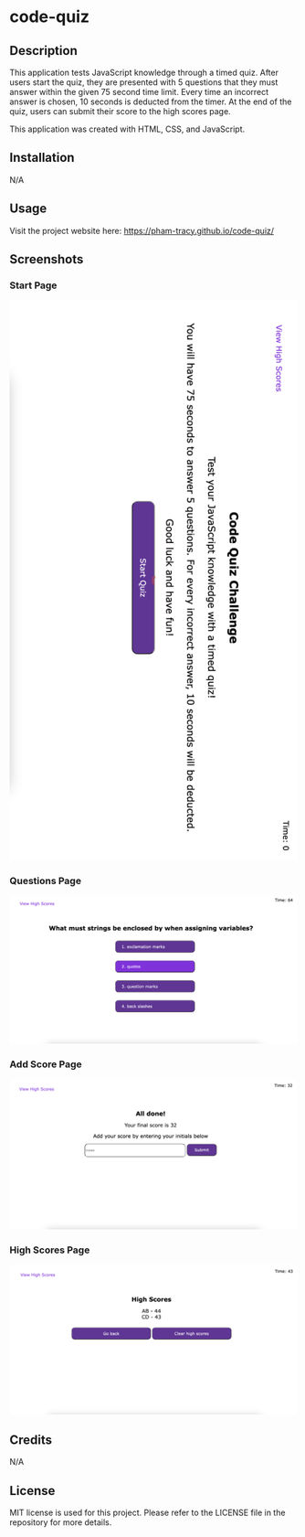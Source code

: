 # code-quiz

## Description

This application tests JavaScript knowledge through a timed quiz. After users start the quiz, they are presented with 5 questions that they must answer within the given 75 second time limit. Every time an incorrect answer is chosen, 10 seconds is deducted from the timer. At the end of the quiz, users can submit their score to the high scores page.

This application was created with HTML, CSS, and JavaScript.

## Installation

N/A

## Usage

Visit the project website here: https://pham-tracy.github.io/code-quiz/

## Screenshots

### Start Page

![Start Page](/assets/Images/Start%20Page.png)

### Questions Page

![Questions Page](/assets/Images/Questions%20Page.png)

### Add Score Page

![Add Score Page](/assets/Images/Add%20Score%20Page.png)

### High Scores Page

![High Scores Page](/assets/Images/High%20Scores%20Page.png)

## Credits

N/A

## License

MIT license is used for this project. Please refer to the LICENSE file in the repository for more details.
